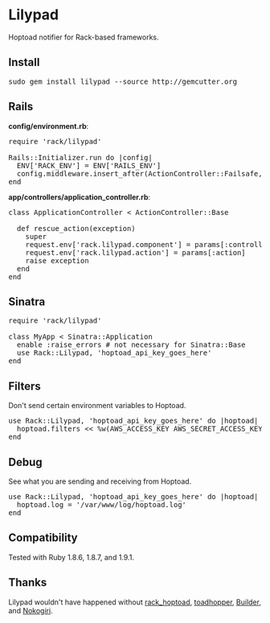 Lilypad
=======

Hoptoad notifier for Rack-based frameworks.

Install
-------

<pre>
sudo gem install lilypad --source http://gemcutter.org
</pre>

Rails
-----

**config/environment.rb**:

<pre>
require 'rack/lilypad'

Rails::Initializer.run do |config|
  ENV['RACK_ENV'] = ENV['RAILS_ENV']
  config.middleware.insert_after(ActionController::Failsafe, Rack::Lilypad, 'hoptoad_api_key_goes_here')
end
</pre>

**app/controllers/application_controller.rb**:

<pre>
class ApplicationController < ActionController::Base

  def rescue_action(exception)
    super
    request.env['rack.lilypad.component'] = params[:controller]
    request.env['rack.lilypad.action'] = params[:action]
    raise exception
  end
end
</pre>

Sinatra
-------

<pre>
require 'rack/lilypad'

class MyApp < Sinatra::Application
  enable :raise_errors # not necessary for Sinatra::Base
  use Rack::Lilypad, 'hoptoad_api_key_goes_here'
end
</pre>

Filters
-------

Don't send certain environment variables to Hoptoad.

<pre>
use Rack::Lilypad, 'hoptoad_api_key_goes_here' do |hoptoad|
  hoptoad.filters << %w(AWS_ACCESS_KEY AWS_SECRET_ACCESS_KEY AWS_ACCOUNT SSH_AUTH_SOCK)
end
</pre>

Debug
-----

See what you are sending and receiving from Hoptoad.

<pre>
use Rack::Lilypad, 'hoptoad_api_key_goes_here' do |hoptoad|
  hoptoad.log = '/var/www/log/hoptoad.log'
end
</pre>

Compatibility
-------------

Tested with Ruby 1.8.6, 1.8.7, and 1.9.1.

Thanks
------

Lilypad wouldn't have happened without [rack_hoptoad](http://github.com/atmos/rack_hoptoad), [toadhopper](http://github.com/toolmantim/toadhopper), [Builder](http://builder.rubyforge.org), and [Nokogiri](http://nokogiri.org).